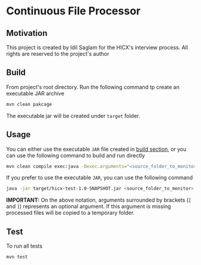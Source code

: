 # Continuous File Processor

## Motivation

This project is created by Idil Saglam for the HICX's interview process. All rights are reserved to the project's author

## Build

From project's root directory. Run the following command tp create an executable JAR archive
```bash
mvn clean pakcage
```

The executable jar will be created under `target` folder.

## Usage

You can either use the executable `JAR` file created in [build section](#build), or you can use the following command to build and run directly

```bash
mvn clean compile exec:java -Dexec.arguments="<source_folder_to_monitor>,[<destination_folder_path>]"
```

If you prefer to use the executable `JAR`, you can use the following command

```bash
java -jar target/hicx-test-1.0-SNAPSHOT.jar <source_folder_to_monitor> [<destination_folder_path>]
```

**IMPORTANT:** On the above notation, arguments surrounded by brackets (`[` and `]`) represents an optional argument. If this argument is missing processed files will be copied to a temporary folder.

## Test

To run all tests

```bash
mvn test
```

